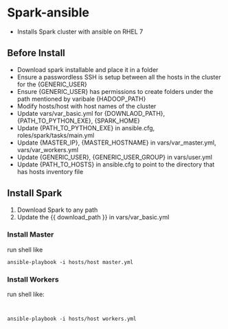 # Spark-ansible
- Installs Spark cluster with ansible on RHEL 7

## Before Install
- Download spark installable and place it in a folder 
- Ensure a passwordless SSH is setup between all the hosts in the cluster for the {GENERIC_USER}
- Ensure {GENERIC_USER} has permissions to create folders under the path mentioned by varibale {HADOOP_PATH}
- Modify hosts/host with host names of the cluster
- Update vars/var_basic.yml for {DOWNLAOD_PATH}, {PATH_TO_PYTHON_EXE}, {SPARK_HOME}
- Update {PATH_TO_PYTHON_EXE} in ansible.cfg, roles/spark/tasks/main.yml
- Update {MASTER_IP}, {MASTER_HOSTNAME} in vars/var_master.yml, vars/var_workers.yml
- Update {GENERIC_USER}, {GENERIC_USER_GROUP} in vars/user.yml
- Update {PATH_TO_HOSTS} in ansible.cfg to point to the directory that has hosts inventory file

## Install Spark

1. Download Spark to any path
2. Update the {{ download_path }}  in vars/var_basic.yml


### Install Master

run shell like

```
ansible-playbook -i hosts/host master.yml
```

### Install Workers


run shell like:
```


ansible-playbook -i hosts/host workers.yml 

```

